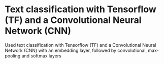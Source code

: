 # Text classification with Tensorflow (TF) and a Convolutional Neural Network (CNN)
Used text classification with Tensorflow (TF) and a Convolutional Neural Network (CNN) with an embedding layer, followed by convolutional, max-pooling and softmax layers
